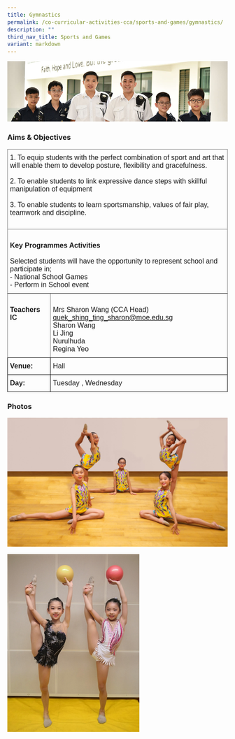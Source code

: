 ```yaml
---
title: Gymnastics
permalink: /co-curricular-activities-cca/sports-and-games/gymnastics/
description: ""
third_nav_title: Sports and Games
variant: markdown
---
```

![](/images/Website%20Banners%20Subpage/948x260%20masterhead%20-%20Co%20Curricular%20Activities4.jpg)

### Aims &amp; Objectives

<style type="text/css">
.tg  {border-collapse:collapse;border-spacing:0;}
.tg td{border-color:black;border-style:solid;border-width:1px;font-family:Arial, sans-serif;font-size:16px;
  overflow:hidden;padding:10px 5px;word-break:normal;}
.tg th{border-color:black;border-style:solid;border-width:1px;font-family:Arial, sans-serif;font-size:16px;
  font-weight:normal;overflow:hidden;padding:10px 5px;word-break:normal;}
.tg .tg-0pky{border-color:inherit;text-align:left;vertical-align:top}
</style>
<table class="tg">
<thead>
  <tr>
    <th class="tg-0pky" colspan="2"><span style="font-weight:bold">       </span>
			<span style="font-weight:normal">1. </span>To equip students with the perfect combination of sport and art that will enable them to develop posture, flexibility and gracefulness. <br><br>
			<span style="font-weight:normal">2. </span>To enable students to link expressive dance steps with skillful manipulation of equipment<br><br>
			<span style="font-weight:normal">3. </span>To enable students to learn sportsmanship, values of fair play, teamwork and discipline.<br><br>
		</th>
  </tr>
</thead>
<tbody>
  <tr>
    <td class="tg-0pky" colspan="2"><br><span style="font-weight:bold">Key Programmes Activities</span><br><br><span style="font-weight:400;font-style:normal">Selected students will have the opportunity to represent school and participate in;</span><br>
			<span style="font-weight:400;font-style:normal"> - </span>National School Games <br>
			- Perform in School event<br>
		</td>
  </tr>
  <tr>
    <td class="tg-0pky"><br><span style="font-weight:bold">Teachers IC</span></td>
    <td class="tg-0pky"><br><span style="font-weight:normal">Mrs Sharon Wang  (CCA Head) </span><a href="mailto:quek_shing_ting_sharon@moe.edu.sg" target="_blank" rel="noopener noreferrer"><span style="font-weight:400">quek_shing_ting_sharon@moe.edu.sg</span></a>
			<br><span style="font-weight:normal">Sharon Wang
</span><br><span style="font-weight:normal">Li Jing
</span><br><span style="font-weight:normal">Nurulhuda
</span><br><span style="font-weight:normal">Regina Yeo
</span></td>
  </tr>
		
	
  <tr>
    <td class="tg-0lax"><span style="font-weight:bold;font-style:normal">Venue:</span></td>
    <td class="tg-0lax">Hall</td>
		</tr>
		
  <tr>
    <td class="tg-0lax"><span style="font-weight:bold;font-style:normal">Day:</span></td>
    <td class="tg-0lax">Tuesday , Wednesday </td>
		</tr>
</tbody>
</table>


### Photos

![](/images/Rgym1.jpg)

<img src="/images/Rgym.jpg" style="width:60%">